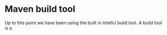# Maven build tool

Up to this point we have been using the built in IntelliJ build tool. A build tool is a
